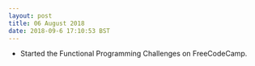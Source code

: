 ```yaml
---
layout: post
title: 06 August 2018 
date: 2018-09-6 17:10:53 BST
---
```

+ Started the Functional Programming Challenges on FreeCodeCamp.

